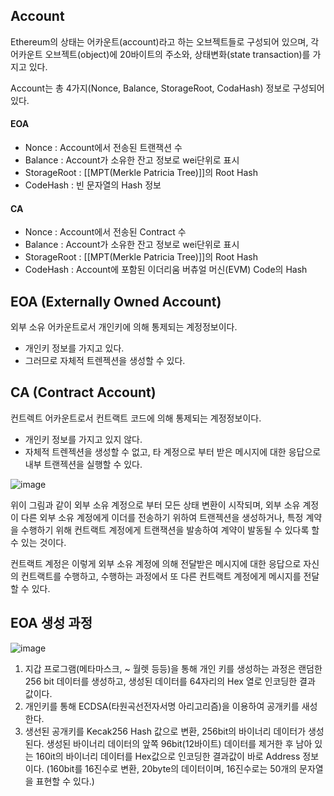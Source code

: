 ## Account
Ethereum의 상태는 어카운트(account)라고 하는 오브젝트들로 구성되어 있으며, 각 어카운트 오브젝트(object)에 20바이트의 주소와, 상태변화(state transaction)를 가지고 있다.

Account는 총 4가지(Nonce, Balance, StorageRoot, CodaHash) 정보로 구성되어 있다.

#### EOA
* Nonce : Account에서 전송된 트랜잭션 수
* Balance : Account가 소유한 잔고 정보로 wei단위로 표시
* StorageRoot : [[MPT(Merkle Patricia Tree)]]의 Root Hash
* CodeHash : 빈 문자열의 Hash 정보

#### CA
* Nonce : Account에서 전송된 Contract 수
* Balance : Account가 소유한 잔고 정보로 wei단위로 표시
* StorageRoot : [[MPT(Merkle Patricia Tree)]]의 Root Hash
* CodeHash : Account에 포함된 이더리움 버츄얼 머신(EVM) Code의 Hash

## EOA (Externally Owned Account)

외부 소유 어카운트로서 개인키에 의해 통제되는 계정정보이다.
* 개인키 정보를 가지고 있다.
* 그러므로 자체적 트렌젝션을 생성할 수 있다.
## CA (Contract Account)

컨트렉트 어카운트로서 컨트랙트 코드에 의해 통제되는 계정정보이다.
* 개인키 정보를 가지고 있지 않다.
* 자체적 트렌젝션을 생성할 수 없고, 타 계정으로 부터 받은 메시지에 대한 응답으로 내부 트랜젝션을 실행할 수 있다.

![image](https://github.com/nobodyjbj/readme/blob/master/src/main/resources/image/account_object1.png)

위이 그림과 같이 외부 소유 계정으로 부터 모든 상태 변환이 시작되며, 외부 소유 계정이 다른 외부 소유 계정에게 이더를 전송하기 위하여 트랜젝션을 생성하거나, 특정 계약을 수행하기 위해 컨트랙트 계정에게 트랜잭션을 발송하여 계약이 발동될 수 있다록 할 수 있는 것이다.

컨트랙트 계정은 이렇게 외부 소유 계정에 의해 전달받은 메시지에 대한 응답으로 자신의 컨트랙트를 수행하고, 수행하는 과정에서 또 다른 컨트랙트 계정에게 메시지를 전달할 수 있다.

## EOA 생성 과정

![image](https://github.com/nobodyjbj/readme/blob/master/src/main/resources/image/account_object2.png)

1. 지갑 프로그램(메타마스크, ~ 월렛 등등)을 통해 개인 키를 생성하는 과정은 랜덤한 256 bit 데이터를 생성하고, 생성된 데이터를 64자리의 Hex 열로 인코딩한 결과 값이다.
2. 개인키를 통해 ECDSA(타원곡선전자서명 아리고리즘)을 이용하여 공개키를 새성한다.
3. 생선된 공개키를 Kecak256 Hash 값으로 변환, 256bit의 바이너리 데이터가 생성된다. 생성된 바이너리 데이터의 앞쪽 96bit(12바이트) 데이터를 제거한 후 남아 있는 160it의 바이너리 데이터를 Hex값으로 인코딩한 결과값이 바로 Address 정보이다. (160bit를 16진수로 변환, 20byte의 데이터이며, 16진수로는 50개의 문자열을 표현할 수 있다.)

